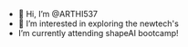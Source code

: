 - 👋 Hi, I’m @ARTHI537
- 👀 I’m interested in exploring the newtech's
-  I’m currently attending  shapeAI bootcamp!
 
<!---
ARTHI537/ARTHI537 is a ✨ special ✨ repository because its `README.md` (this file) appears on your GitHub profile.
You can click the Preview link to take a look at your changes.
--->
